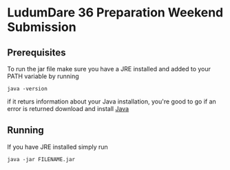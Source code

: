 # LudumDare 36 Preparation Weekend Submission

## Prerequisites
To run the jar file make sure you have a JRE installed and added to your PATH variable by running
```
java -version
```
if it returs information about your Java installation, you're good to go if an error is returned download and install [Java](https://www.java.com/de/download/)

## Running
If you have JRE installed simply run
```
java -jar FILENAME.jar
```